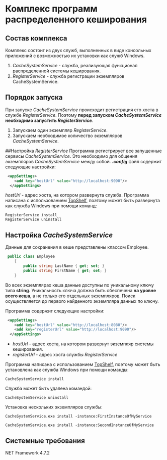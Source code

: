 # Комплекс программ распределенного кеширования
## Состав комплекса
Комплекс состоит из двух служб, выполненных в виде консольных приложений с возможностью их установки как служб Windows.
1. *CacheSystemService* - служба, реализующая функционал распределенной системы кеширования.
1. *RegisterService* - служба регистрации экземпляров CacheSystemService.

## Порядок запуска
При запуске *CacheSystemService* происходит регистрация его хоста в службе *RegisterService*. Поэтому **перед запуском *CacheSystemService* необходимо запустить *RegisterService***.

1. Запускаем один экземпляр *RegisterService*.
1. Запускаем необходимое количество экземпляров *CacheSystemService*.

##Настройка *RegisterService*
Программа регистрирует все запущенные сервисы *CacheSystemService*. Это необходимо для общения экземпляров *CacheSystemService* между собой.
***.config*** файл содержит следующие настройки:
```xml
 <appSettings>
    <add key="hostUrl" value="http://localhost:9090"/>
  </appSettings>
```

*hostUrl* - адрес хоста, на котором развернута служба.
Программа написана с использованием [TopShelf](http://topshelf-project.com/ "Topshelf"), поэтому может быть развернута как служба Windows при помощи команд:
```
RegisterService install
RegisterService uninstall
```
## Настройка *CacheSystemService*
Данные для сохранения в кеше представлены классом Employee.
```csharp
 public class Employee
    {
        public string LastName { get; set; }
        public string FirstName { get; set; }
    }
```
Во всех экземплярах кеша данные доступны по уникальному ключу типа **string**. Уникальность ключа должна быть обеспечена **на уровне всего кеша**, а не только его отдельных экземпляров.
Поиск осуществляется до первого найденного экземпляра данных по ключу.

Программа содержит следующие настройки:
```xml
 <appSettings>
    <add key="hostUrl" value="http://localhost:8080"/>
    <add key="registerUrl" value="http://localhost:9090"/>
  </appSettings>
```
- *hostUrl* - адрес хоста, на котором развернут экземпляр системы кеширования.
- *registerUrl* - адрес хоста службы *RegisterService*

Программа написана с использованием [TopShelf](http://topshelf-project.com/ "Topshelf"), поэтому может быть установлена как служба Windows при помощи команды:
```
CacheSystemService install
```
Служба может быть удалена командой:
```
CacheSystemService uninstall
```

Установка нескольких экземпляров службы:
```
CacheSystemService.exe install -instance:FirstInstanceOfMyService

CacheSystemService.exe install -instance:SecondInstanceOfMyService
```

## Системные требования
NET Framework 4.7.2








 

